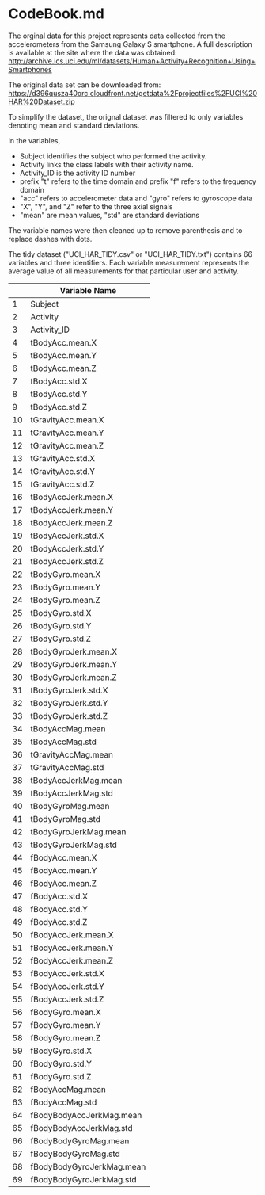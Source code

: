 CodeBook.md
===

The orginal data for this project represents data collected from the accelerometers from the Samsung Galaxy S smartphone. A full description is available at the site where the data was obtained: 
http://archive.ics.uci.edu/ml/datasets/Human+Activity+Recognition+Using+Smartphones 

The original data set can be downloaded from:
https://d396qusza40orc.cloudfront.net/getdata%2Fprojectfiles%2FUCI%20HAR%20Dataset.zip 

To simplify the dataset, the orignal dataset was filtered to only variables denoting mean and standard deviations.

In the variables,
- Subject identifies the subject who performed the activity.
- Activity links the class labels with their activity name.
- Activity_ID is the activity ID number
- prefix "t" refers to the time domain and prefix "f" refers to the frequency domain
- "acc" refers to accelerometer data and "gyro" refers to gyroscope data
- "X", "Y", and "Z" refer to the three axial signals
- "mean" are mean values, "std" are standard deviations

The variable names were then cleaned up to remove parenthesis and to replace dashes with dots.

The tidy dataset ("UCI_HAR_TIDY.csv" or "UCI_HAR_TIDY.txt") contains 66 variables and three identifiers.  Each variable measurement represents the average value of all measurements for that particular user and activity.


|    | Variable Name             |
|----|---------------------------|
| 1  | Subject                   |
| 2  | Activity                  |
| 3  | Activity_ID               |
| 4  | tBodyAcc.mean.X           |
| 5  | tBodyAcc.mean.Y           |
| 6  | tBodyAcc.mean.Z           |
| 7  | tBodyAcc.std.X            |
| 8  | tBodyAcc.std.Y            |
| 9  | tBodyAcc.std.Z            |
| 10 | tGravityAcc.mean.X        |
| 11 | tGravityAcc.mean.Y        |
| 12 | tGravityAcc.mean.Z        |
| 13 | tGravityAcc.std.X         |
| 14 | tGravityAcc.std.Y         |
| 15 | tGravityAcc.std.Z         |
| 16 | tBodyAccJerk.mean.X       |
| 17 | tBodyAccJerk.mean.Y       |
| 18 | tBodyAccJerk.mean.Z       |
| 19 | tBodyAccJerk.std.X        |
| 20 | tBodyAccJerk.std.Y        |
| 21 | tBodyAccJerk.std.Z        |
| 22 | tBodyGyro.mean.X          |
| 23 | tBodyGyro.mean.Y          |
| 24 | tBodyGyro.mean.Z          |
| 25 | tBodyGyro.std.X           |
| 26 | tBodyGyro.std.Y           |
| 27 | tBodyGyro.std.Z           |
| 28 | tBodyGyroJerk.mean.X      |
| 29 | tBodyGyroJerk.mean.Y      |
| 30 | tBodyGyroJerk.mean.Z      |
| 31 | tBodyGyroJerk.std.X       |
| 32 | tBodyGyroJerk.std.Y       |
| 33 | tBodyGyroJerk.std.Z       |
| 34 | tBodyAccMag.mean          |
| 35 | tBodyAccMag.std           |
| 36 | tGravityAccMag.mean       |
| 37 | tGravityAccMag.std        |
| 38 | tBodyAccJerkMag.mean      |
| 39 | tBodyAccJerkMag.std       |
| 40 | tBodyGyroMag.mean         |
| 41 | tBodyGyroMag.std          |
| 42 | tBodyGyroJerkMag.mean     |
| 43 | tBodyGyroJerkMag.std      |
| 44 | fBodyAcc.mean.X           |
| 45 | fBodyAcc.mean.Y           |
| 46 | fBodyAcc.mean.Z           |
| 47 | fBodyAcc.std.X            |
| 48 | fBodyAcc.std.Y            |
| 49 | fBodyAcc.std.Z            |
| 50 | fBodyAccJerk.mean.X       |
| 51 | fBodyAccJerk.mean.Y       |
| 52 | fBodyAccJerk.mean.Z       |
| 53 | fBodyAccJerk.std.X        |
| 54 | fBodyAccJerk.std.Y        |
| 55 | fBodyAccJerk.std.Z        |
| 56 | fBodyGyro.mean.X          |
| 57 | fBodyGyro.mean.Y          |
| 58 | fBodyGyro.mean.Z          |
| 59 | fBodyGyro.std.X           |
| 60 | fBodyGyro.std.Y           |
| 61 | fBodyGyro.std.Z           |
| 62 | fBodyAccMag.mean          |
| 63 | fBodyAccMag.std           |
| 64 | fBodyBodyAccJerkMag.mean  |
| 65 | fBodyBodyAccJerkMag.std   |
| 66 | fBodyBodyGyroMag.mean     |
| 67 | fBodyBodyGyroMag.std      |
| 68 | fBodyBodyGyroJerkMag.mean |
| 69 | fBodyBodyGyroJerkMag.std  |